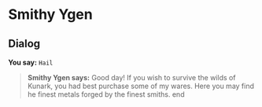 # Smithy Ygen


## Dialog

**You say:** `Hail`



>**Smithy Ygen says:** Good day!  If you wish to survive the wilds of Kunark, you had best purchase some of my wares.  Here you may find he finest metals forged by the finest smiths.
end





